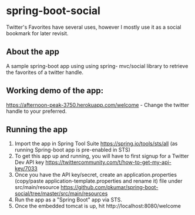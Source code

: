 # spring-boot-social
Twitter's Favorites have several uses, however I mostly use it as a social bookmark for later revisit. 

## About the app
A sample spring-boot app using using spring- mvc/social library to retrieve the favorites of a twitter handle. 

## Working demo of the app:
https://afternoon-peak-3750.herokuapp.com/welcome - Change the twitter handle to your preferred. 

## Running the app 
1. Import the app in Spring Tool Suite https://spring.io/tools/sts/all  (as running Spring-boot app is pre-enabled in STS) 
2. To get this app up and running, you will have to first signup for a Twitter Dev API key https://twittercommunity.com/t/how-to-get-my-api-key/7033 
2. Once you have the API key/secret, create an application.properties (copy/paste application-template.properties and rename it) file under src/main/resource https://github.com/pkumar/spring-boot-social/tree/master/src/main/resources 
3. Run the app as a "Spring Boot" app via STS. 
4. Once the embedded tomcat is up, hit http://localhost:8080/welcome 

